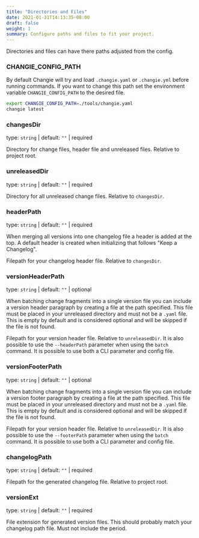 ```yaml
---
title: "Directories and Files"
date: 2021-01-31T14:13:35-08:00
draft: false
weight: 1
summary: Configure paths and files to fit your project.
---
```


Directories and files can have there paths adjusted from the config.

### CHANGIE_CONFIG_PATH
By default Changie will try and load `.changie.yaml` or `.changie.yml` before running
commands.
If you want to change this path set the environment variable `CHANGIE_CONFIG_PATH`
to the desired file.

```sh
export CHANGIE_CONFIG_PATH=./tools/changie.yaml
changie latest
```

### changesDir
type: `string` | default: `""` | required

Directory for change files, header file and unreleased files.
Relative to project root.

### unreleasedDir
type: `string` | default: `""` | required

Directory for all unreleased change files.
Relative to `changesDir`.

### headerPath
type: `string` | default: `""` | required

When merging all versions into one changelog file a header is added at the top.
A default header is created when initializing that follows "Keep a Changelog".

Filepath for your changelog header file.
Relative to `changesDir`.

### versionHeaderPath
type: `string` | default: `""` | optional

When batching change fragments into a single version file you can include a version header
paragraph by creating a file at the path specified.
This file must be placed in your unreleased directory and must not be a `.yaml` file.
This is empty by default and is considered optional and will be skipped if the file is not found.

Filepath for your version header file.
Relative to `unreleasedDir`.
It is also possible to use the `--headerPath` parameter when using the `batch` command.
It is possible to use both a CLI parameter and config file.

### versionFooterPath
type: `string` | default: `""` | optional

When batching change fragments into a single version file you can include a version footer
paragraph by creating a file at the path specified.
This file must be placed in your unreleased directory and must not be a `.yaml` file.
This is empty by default and is considered optional and will be skipped if the file is not found.

Filepath for your version header file.
Relative to `unreleasedDir`.
It is also possible to use the `--footerPath` parameter when using the `batch` command.
It is possible to use both a CLI parameter and config file.

### changelogPath
type: `string` | default: `""` | required

Filepath for the generated changelog file.
Relative to project root.

### versionExt
type: `string` | default: `""` | required

File extension for generated version files.
This should probably match your changelog path file.
Must not include the period.
